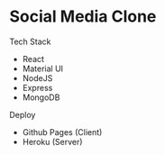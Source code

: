 ﻿# Social Media Clone

Tech Stack 
 - React
 - Material UI
 - NodeJS
 - Express
 - MongoDB

Deploy
 - Github Pages (Client)
 - Heroku (Server)

